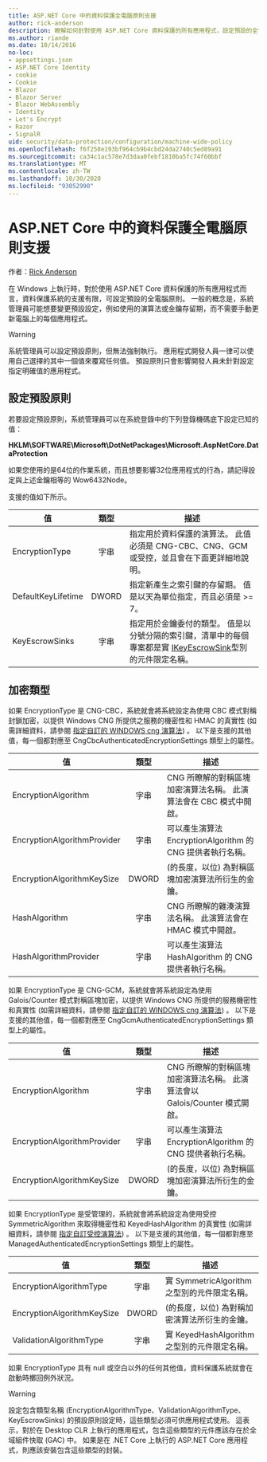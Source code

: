 ```yaml
---
title: ASP.NET Core 中的資料保護全電腦原則支援
author: rick-anderson
description: 瞭解如何針對使用 ASP.NET Core 資料保護的所有應用程式，設定預設的全電腦原則。
ms.author: riande
ms.date: 10/14/2016
no-loc:
- appsettings.json
- ASP.NET Core Identity
- cookie
- Cookie
- Blazor
- Blazor Server
- Blazor WebAssembly
- Identity
- Let's Encrypt
- Razor
- SignalR
uid: security/data-protection/configuration/machine-wide-policy
ms.openlocfilehash: f6f258e193bf964cb9b4cbd24da2740c5ed89a91
ms.sourcegitcommit: ca34c1ac578e7d3daa0febf1810ba5fc74f60bbf
ms.translationtype: MT
ms.contentlocale: zh-TW
ms.lasthandoff: 10/30/2020
ms.locfileid: "93052990"
---
```

# <a name="data-protection-machine-wide-policy-support-in-aspnet-core"></a>ASP.NET Core 中的資料保護全電腦原則支援

作者：[Rick Anderson](https://twitter.com/RickAndMSFT)

在 Windows 上執行時，對於使用 ASP.NET Core 資料保護的所有應用程式而言，資料保護系統的支援有限，可設定預設的全電腦原則。 一般的概念是，系統管理員可能想要變更預設設定，例如使用的演算法或金鑰存留期，而不需要手動更新電腦上的每個應用程式。

> [!WARNING]
> 系統管理員可以設定預設原則，但無法強制執行。 應用程式開發人員一律可以使用自己選擇的其中一個值來覆寫任何值。 預設原則只會影響開發人員未針對設定指定明確值的應用程式。

## <a name="setting-default-policy"></a>設定預設原則

若要設定預設原則，系統管理員可以在系統登錄中的下列登錄機碼底下設定已知的值：

**HKLM\SOFTWARE\Microsoft\DotNetPackages\Microsoft.AspNetCore.DataProtection**

如果您使用的是64位的作業系統，而且想要影響32位應用程式的行為，請記得設定與上述金鑰相等的 Wow6432Node。

支援的值如下所示。

| 值              | 類型   | 描述 |
| ------------------ | :----: | ----------- |
| EncryptionType     | 字串 | 指定用於資料保護的演算法。 此值必須是 CNG-CBC、CNG、GCM 或受控，並且會在下面更詳細地說明。 |
| DefaultKeyLifetime | DWORD  | 指定新產生之索引鍵的存留期。 值是以天為單位指定，而且必須是 >= 7。 |
| KeyEscrowSinks     | 字串 | 指定用於金鑰委付的類型。 值是以分號分隔的索引鍵，清單中的每個專案都是實 [IKeyEscrowSink](/dotnet/api/microsoft.aspnetcore.dataprotection.keymanagement.ikeyescrowsink)型別的元件限定名稱。 |

## <a name="encryption-types"></a>加密類型

如果 EncryptionType 是 CNG-CBC，系統就會將系統設定為使用 CBC 模式對稱封鎖加密，以提供 Windows CNG 所提供之服務的機密性和 HMAC 的真實性 (如需詳細資料，請參閱 [指定自訂的 WINDOWS cng 演算法](xref:security/data-protection/configuration/overview#specifying-custom-windows-cng-algorithms)) 。 以下是支援的其他值，每一個都對應至 CngCbcAuthenticatedEncryptionSettings 類型上的屬性。

| 值                       | 類型   | 描述 |
| --------------------------- | :----: | ----------- |
| EncryptionAlgorithm         | 字串 | CNG 所瞭解的對稱區塊加密演算法名稱。 此演算法會在 CBC 模式中開啟。 |
| EncryptionAlgorithmProvider | 字串 | 可以產生演算法 EncryptionAlgorithm 的 CNG 提供者執行名稱。 |
| EncryptionAlgorithmKeySize  | DWORD  |  (的長度，以位) 為對稱區塊加密演算法所衍生的金鑰。 |
| HashAlgorithm               | 字串 | CNG 所瞭解的雜湊演算法名稱。 此演算法會在 HMAC 模式中開啟。 |
| HashAlgorithmProvider       | 字串 | 可以產生演算法 HashAlgorithm 的 CNG 提供者執行名稱。 |

如果 EncryptionType 是 CNG-GCM，系統就會將系統設定為使用 Galois/Counter 模式對稱區塊加密，以提供 Windows CNG 所提供的服務機密性和真實性 (如需詳細資料，請參閱 [指定自訂的 WINDOWS cng 演算法](xref:security/data-protection/configuration/overview#specifying-custom-windows-cng-algorithms)) 。 以下是支援的其他值，每一個都對應至 CngGcmAuthenticatedEncryptionSettings 類型上的屬性。

| 值                       | 類型   | 描述 |
| --------------------------- | :----: | ----------- |
| EncryptionAlgorithm         | 字串 | CNG 所瞭解的對稱區塊加密演算法名稱。 此演算法會以 Galois/Counter 模式開啟。 |
| EncryptionAlgorithmProvider | 字串 | 可以產生演算法 EncryptionAlgorithm 的 CNG 提供者執行名稱。 |
| EncryptionAlgorithmKeySize  | DWORD  |  (的長度，以位) 為對稱區塊加密演算法所衍生的金鑰。 |

如果 EncryptionType 是受管理的，系統就會將系統設定為使用受控 SymmetricAlgorithm 來取得機密性和 KeyedHashAlgorithm 的真實性 (如需詳細資料，請參閱 [指定自訂受控演算法](xref:security/data-protection/configuration/overview#specifying-custom-managed-algorithms)) 。 以下是支援的其他值，每一個都對應至 ManagedAuthenticatedEncryptionSettings 類型上的屬性。

| 值                      | 類型   | 描述 |
| -------------------------- | :----: | ----------- |
| EncryptionAlgorithmType    | 字串 | 實 SymmetricAlgorithm 之型別的元件限定名稱。 |
| EncryptionAlgorithmKeySize | DWORD  |  (的長度，以位) 為對稱加密演算法所衍生的金鑰。 |
| ValidationAlgorithmType    | 字串 | 實 KeyedHashAlgorithm 之型別的元件限定名稱。 |

如果 EncryptionType 具有 null 或空白以外的任何其他值，資料保護系統就會在啟動時擲回例外狀況。

> [!WARNING]
> 設定包含類型名稱 (EncryptionAlgorithmType、ValidationAlgorithmType、KeyEscrowSinks) 的預設原則設定時，這些類型必須可供應用程式使用。 這表示，對於在 Desktop CLR 上執行的應用程式，包含這些類型的元件應該存在於全域組件快取 (GAC) 中。 如果是在 .NET Core 上執行的 ASP.NET Core 應用程式，則應該安裝包含這些類型的封裝。
